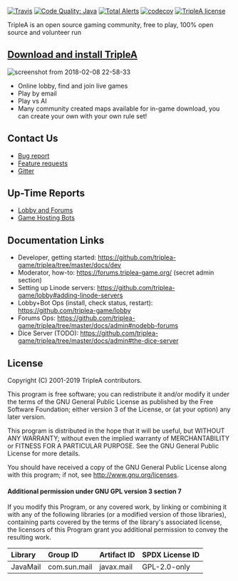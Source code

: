 [![Travis](https://img.shields.io/travis/triplea-game/triplea.svg?style=flat-square)](https://travis-ci.org/triplea-game/triplea)
[![Code Quality: Java](https://img.shields.io/lgtm/grade/java/g/triplea-game/triplea.svg?logo=lgtm&logoWidth=18&style=flat-square)](https://lgtm.com/projects/g/triplea-game/triplea/context:java)
[![Total Alerts](https://img.shields.io/lgtm/alerts/g/triplea-game/triplea.svg?logo=lgtm&logoWidth=18&style=flat-square)](https://lgtm.com/projects/g/triplea-game/triplea/alerts)
[![codecov](https://img.shields.io/codecov/c/github/triplea-game/triplea/master.svg?style=flat-square)](https://codecov.io/gh/triplea-game/triplea)
[![TripleA license](https://img.shields.io/github/license/triplea-game/triplea.svg?style=flat-square)](https://github.com/triplea-game/triplea/blob/master/LICENSE)

TripleA is an open source gaming community, free to play, 100% open source and volunteer run

## [Download and install TripleA](http://triplea-game.org/download/)

![screenshot from 2018-02-08 22-58-33](https://user-images.githubusercontent.com/12397753/36015523-a4e28a24-0d23-11e8-84c0-c4bd0ee19ce0.png)

- Online lobby, find and join live games
- Play by email
- Play vs AI
- Many community created maps available for in-game download, you can create your own with your own rule set!

## Contact Us
- [Bug report](https://github.com/triplea-game/triplea/issues/new)
- [Feature requests](https://forums.triplea-game.org/category/42/feature-requests-and-ideas)
- [Gitter](https://gitter.im/triplea-game/social)

## Up-Time Reports
- [Lobby and Forums](https://stats.uptimerobot.com/14RYqsN5m)
- [Game Hosting Bots](https://stats.uptimerobot.com/2WVgrCzO4)

## Documentation Links
- Developer, getting started: https://github.com/triplea-game/triplea/tree/master/docs/dev
- Moderator, how-to: https://forums.triplea-game.org/ (secret admin section)
- Setting up Linode servers: https://github.com/triplea-game/lobby#adding-linode-servers
- Lobby+Bot Ops (install, check status, restart): https://github.com/triplea-game/lobby
- Forums Ops: https://github.com/triplea-game/triplea/tree/master/docs/admin#nodebb-forums
- Dice Server (TODO): https://github.com/triplea-game/triplea/tree/master/docs/admin#the-dice-server

## License

Copyright (C) 2001-2019 TripleA contributors.

This program is free software; you can redistribute it and/or modify it under the terms of the GNU General Public License as published by the Free Software Foundation; either version 3 of the License, or (at your option) any later version.

This program is distributed in the hope that it will be useful, but WITHOUT ANY WARRANTY; without even the implied warranty of MERCHANTABILITY or FITNESS FOR A PARTICULAR PURPOSE. See the GNU General Public License for more details.

You should have received a copy of the GNU General Public License along with this program; if not, see http://www.gnu.org/licenses.

#### Additional permission under GNU GPL version 3 section 7

If you modify this Program, or any covered work, by linking or combining it with any of the following libraries (or a modified version of those libraries), containing parts covered by the terms of the library's associated license, the licensors of this Program grant you additional permission to convey the resulting work.

Library | Group ID | Artifact ID | SPDX License ID
:-- | :-- | :-- | :--
JavaMail | com.sun.mail | javax.mail | GPL-2.0-only
